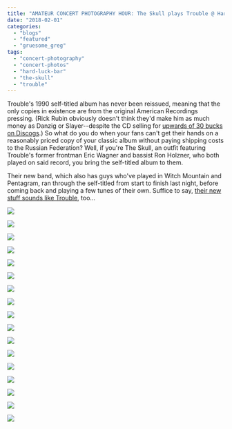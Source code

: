 ```yaml
---
title: "AMATEUR CONCERT PHOTOGRAPHY HOUR: The Skull plays Trouble @ Hard Luck, January 30, 2018"
date: "2018-02-01"
categories: 
  - "blogs"
  - "featured"
  - "gruesome_greg"
tags: 
  - "concert-photography"
  - "concert-photos"
  - "hard-luck-bar"
  - "the-skull"
  - "trouble"
---
```


Trouble's 1990 self-titled album has never been reissued, meaning that the only copies in existence are from the original American Recordings pressing. (Rick Rubin obviously doesn't think they'd make him as much money as Danzig or Slayer--despite the CD selling for [upwards of 30 bucks on Discogs](https://www.discogs.com/sell/list?master_id=106203&ev=mb&format=CD).) So what do you do when your fans can't get their hands on a reasonably priced copy of your classic album without paying shipping costs to the Russian Federation? Well, if you're The Skull, an outfit featuring Trouble's former frontman Eric Wagner and bassist Ron Holzner, who both played on said record, you bring the self-titled album to them.

Their new band, which also has guys who've played in Witch Mountain and Pentagram, ran through the self-titled from start to finish last night, before coming back and playing a few tunes of their own. Suffice to say, [their new stuff sounds like Trouble](https://hellbound.ca/2014/11/skull-asleep/), too...

[![](https://hellbound.ca/wp-content/uploads/2018/01/IMG_0259.jpg)](https://hellbound.ca/wp-content/uploads/2018/01/IMG_0259.jpg)

[![](https://hellbound.ca/wp-content/uploads/2018/01/IMG_0261.jpg)](https://hellbound.ca/wp-content/uploads/2018/01/IMG_0261.jpg)

[![](https://hellbound.ca/wp-content/uploads/2018/01/IMG_0262.jpg)](https://hellbound.ca/wp-content/uploads/2018/01/IMG_0262.jpg)

[![](https://hellbound.ca/wp-content/uploads/2018/01/IMG_0267.jpg)](https://hellbound.ca/wp-content/uploads/2018/01/IMG_0267.jpg)

[![](https://hellbound.ca/wp-content/uploads/2018/01/IMG_0269.jpg)](https://hellbound.ca/wp-content/uploads/2018/01/IMG_0269.jpg)

[![](https://hellbound.ca/wp-content/uploads/2018/01/IMG_0273-1024x768.jpg)](https://hellbound.ca/wp-content/uploads/2018/01/IMG_0273.jpg)

[![](https://hellbound.ca/wp-content/uploads/2018/01/IMG_0276-1024x768.jpg)](https://hellbound.ca/wp-content/uploads/2018/01/IMG_0276.jpg)

[![](https://hellbound.ca/wp-content/uploads/2018/01/IMG_0281-1024x768.jpg)](https://hellbound.ca/wp-content/uploads/2018/01/IMG_0281.jpg)

[![](https://hellbound.ca/wp-content/uploads/2018/01/IMG_0283-1024x768.jpg)](https://hellbound.ca/wp-content/uploads/2018/01/IMG_0283.jpg)

[![](https://hellbound.ca/wp-content/uploads/2018/01/IMG_0289.jpg)](https://hellbound.ca/wp-content/uploads/2018/01/IMG_0289.jpg)

[![](https://hellbound.ca/wp-content/uploads/2018/01/IMG_0292-1024x768.jpg)](https://hellbound.ca/wp-content/uploads/2018/01/IMG_0292.jpg)

[![](https://hellbound.ca/wp-content/uploads/2018/01/IMG_0295-1024x768.jpg)](https://hellbound.ca/wp-content/uploads/2018/01/IMG_0295.jpg)

[![](https://hellbound.ca/wp-content/uploads/2018/01/IMG_0297-1024x768.jpg)](https://hellbound.ca/wp-content/uploads/2018/01/IMG_0297.jpg)

[![](https://hellbound.ca/wp-content/uploads/2018/01/IMG_0303.jpg)](https://hellbound.ca/wp-content/uploads/2018/01/IMG_0303.jpg)

[![](https://hellbound.ca/wp-content/uploads/2018/01/IMG_0306.jpg)](https://hellbound.ca/wp-content/uploads/2018/01/IMG_0306.jpg)

[![](https://hellbound.ca/wp-content/uploads/2018/01/IMG_0311-1024x768.jpg)](https://hellbound.ca/wp-content/uploads/2018/01/IMG_0311.jpg)

[![](https://hellbound.ca/wp-content/uploads/2018/01/IMG_0314-1024x768.jpg)](https://hellbound.ca/wp-content/uploads/2018/01/IMG_0314.jpg)

